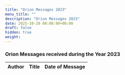 ```yaml
---
title: "Orion Messages 2023"
menu_title: ""
description: "Orion Messages 2023"
date: 2025-10-20 00:00:00+00:00
draft: false
hidden: true
weight:
---
```

### Orion Messages received during the Year 2023

Author | Title | Date of Message  
---|---|---  
